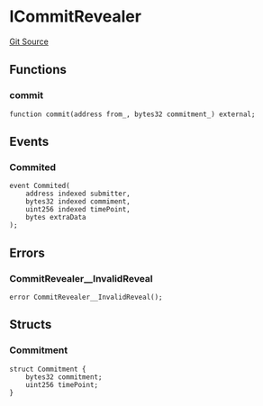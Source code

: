 # ICommitRevealer
[Git Source](https://github.com/ContractLabs/foundry-bountykinds-contract/blob/67e6855d3beabdf242cc0b51d9e53b087a5235b9/src/oz-custom/internal/interfaces/ICommitRevealer.sol)


## Functions
### commit


```solidity
function commit(address from_, bytes32 commitment_) external;
```

## Events
### Commited

```solidity
event Commited(
    address indexed submitter,
    bytes32 indexed commiment,
    uint256 indexed timePoint,
    bytes extraData
);
```

## Errors
### CommitRevealer__InvalidReveal

```solidity
error CommitRevealer__InvalidReveal();
```

## Structs
### Commitment

```solidity
struct Commitment {
    bytes32 commitment;
    uint256 timePoint;
}
```

